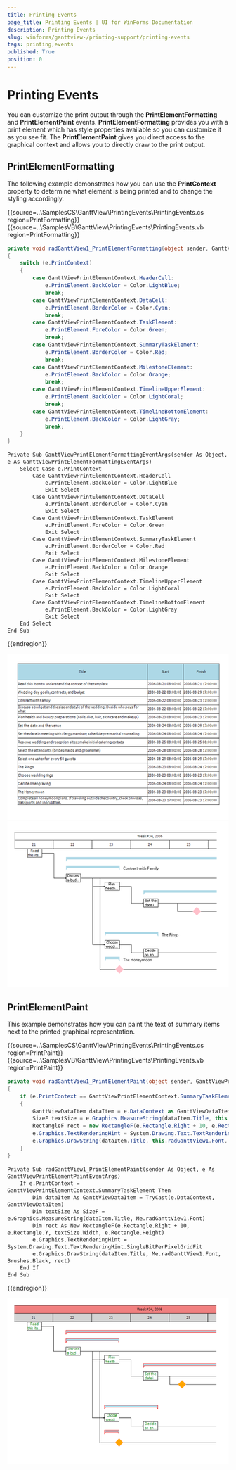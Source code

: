 ```yaml
---
title: Printing Events
page_title: Printing Events | UI for WinForms Documentation
description: Printing Events
slug: winforms/ganttview-/printing-support/printing-events
tags: printing,events
published: True
position: 0
---
```


# Printing Events
 

You can customize the print output through the __PrintElementFormatting__ and __PrintElementPaint__ events. __PrintElementFormatting__ provides you with a print element which has style properties available so you can customize it as you see fit. The __PrintElementPaint__ gives you direct access to the graphical context and allows you to directly draw to the print output. 

## PrintElementFormatting

The following example demonstrates how you can use the __PrintContext__ property to determine what element is being printed and to change the styling accordingly. 

{{source=..\SamplesCS\GanttView\PrintingEvents\PrintingEvents.cs region=PrintFormatting}} 
{{source=..\SamplesVB\GanttView\PrintingEvents\PrintingEvents.vb region=PrintFormatting}} 

````C#
private void radGanttView1_PrintElementFormatting(object sender, GanttViewPrintElementFormattingEventArgs e)
{
    switch (e.PrintContext)
    {
        case GanttViewPrintElementContext.HeaderCell:
            e.PrintElement.BackColor = Color.LightBlue;
            break;
        case GanttViewPrintElementContext.DataCell:
            e.PrintElement.BorderColor = Color.Cyan;
            break;
        case GanttViewPrintElementContext.TaskElement:
            e.PrintElement.ForeColor = Color.Green;
            break;
        case GanttViewPrintElementContext.SummaryTaskElement:
            e.PrintElement.BorderColor = Color.Red;
            break;
        case GanttViewPrintElementContext.MilestoneElement:
            e.PrintElement.BackColor = Color.Orange;
            break;
        case GanttViewPrintElementContext.TimelineUpperElement:
            e.PrintElement.BackColor = Color.LightCoral;
            break;
        case GanttViewPrintElementContext.TimelineBottomElement:
            e.PrintElement.BackColor = Color.LightGray;
            break;
    }
}

````
````VB.NET
Private Sub GanttViewPrintElementFormattingEventArgs(sender As Object, e As GanttViewPrintElementFormattingEventArgs)
    Select Case e.PrintContext
        Case GanttViewPrintElementContext.HeaderCell
            e.PrintElement.BackColor = Color.LightBlue
            Exit Select
        Case GanttViewPrintElementContext.DataCell
            e.PrintElement.BorderColor = Color.Cyan
            Exit Select
        Case GanttViewPrintElementContext.TaskElement
            e.PrintElement.ForeColor = Color.Green
            Exit Select
        Case GanttViewPrintElementContext.SummaryTaskElement
            e.PrintElement.BorderColor = Color.Red
            Exit Select
        Case GanttViewPrintElementContext.MilestoneElement
            e.PrintElement.BackColor = Color.Orange
            Exit Select
        Case GanttViewPrintElementContext.TimelineUpperElement
            e.PrintElement.BackColor = Color.LightCoral
            Exit Select
        Case GanttViewPrintElementContext.TimelineBottomElement
            e.PrintElement.BackColor = Color.LightGray
            Exit Select
    End Select
End Sub

````

{{endregion}} 


![ganttview-printing-printing-events 001](images/ganttview-printing-printing-events001.png)![ganttview-printing-printing-events 002](images/ganttview-printing-printing-events002.png)

## PrintElementPaint

This example demonstrates how you can paint the text of summary items next to the printed graphical representation.
         
{{source=..\SamplesCS\GanttView\PrintingEvents\PrintingEvents.cs region=PrintPaint}} 
{{source=..\SamplesVB\GanttView\PrintingEvents\PrintingEvents.vb region=PrintPaint}} 

````C#
private void radGanttView1_PrintElementPaint(object sender, GanttViewPrintElementPaintEventArgs e)
{
    if (e.PrintContext == GanttViewPrintElementContext.SummaryTaskElement)
    {
        GanttViewDataItem dataItem = e.DataContext as GanttViewDataItem;
        SizeF textSize = e.Graphics.MeasureString(dataItem.Title, this.radGanttView1.Font);
        RectangleF rect = new RectangleF(e.Rectangle.Right + 10, e.Rectangle.Y, textSize.Width, e.Rectangle.Height);
        e.Graphics.TextRenderingHint = System.Drawing.Text.TextRenderingHint.SingleBitPerPixelGridFit;
        e.Graphics.DrawString(dataItem.Title, this.radGanttView1.Font, Brushes.Black, rect);
    }
}

````
````VB.NET
Private Sub radGanttView1_PrintElementPaint(sender As Object, e As GanttViewPrintElementPaintEventArgs)
    If e.PrintContext = GanttViewPrintElementContext.SummaryTaskElement Then
        Dim dataItem As GanttViewDataItem = TryCast(e.DataContext, GanttViewDataItem)
        Dim textSize As SizeF = e.Graphics.MeasureString(dataItem.Title, Me.radGanttView1.Font)
        Dim rect As New RectangleF(e.Rectangle.Right + 10, e.Rectangle.Y, textSize.Width, e.Rectangle.Height)
        e.Graphics.TextRenderingHint = System.Drawing.Text.TextRenderingHint.SingleBitPerPixelGridFit
        e.Graphics.DrawString(dataItem.Title, Me.radGanttView1.Font, Brushes.Black, rect)
    End If
End Sub

````

{{endregion}} 


![ganttview-printing-printing-events 003](images/ganttview-printing-printing-events003.png)
